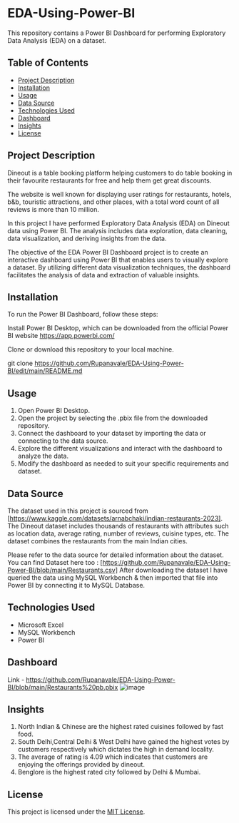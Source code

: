 # EDA-Using-Power-BI
This repository contains a Power BI Dashboard for performing Exploratory Data Analysis (EDA) on a dataset.

## Table of Contents
- [Project Description](#project-description)
- [Installation](#installation)
- [Usage](#usage)
- [Data Source](#data-source)
- [Technologies Used](#technologies-used)
- [Dashboard](#dashboard)
- [Insights](#insights)
- [License](#license)

## Project Description

Dineout is a table booking platform helping customers to do table booking in their favourite restaurants for free and help them get great discounts.

The website is well known for displaying user ratings for restaurants, hotels, b&b, touristic attractions, and other places, with a total word count of all reviews is more than 10 million.

In this project I have performed Exploratory Data Analysis (EDA) on Dineout data using Power BI. The analysis includes data exploration, data cleaning, data visualization, and deriving insights from the data.

The objective of the EDA Power BI Dashboard project is to create an interactive dashboard using Power BI that enables users to visually explore a dataset. By utilizing different data visualization techniques, the dashboard facilitates the analysis of data and extraction of valuable insights.

## Installation
To run the Power BI Dashboard, follow these steps:

Install Power BI Desktop, which can be downloaded from the official Power BI website https://app.powerbi.com/

Clone or download this repository to your local machine.

git clone https://github.com/Rupanavale/EDA-Using-Power-BI/edit/main/README.md

## Usage
1. Open Power BI Desktop.
2. Open the project by selecting the .pbix file from the downloaded repository.
3. Connect the dashboard to your dataset by importing the data or connecting to the data source.
4. Explore the different visualizations and interact with the dashboard to analyze the data.
5. Modify the dashboard as needed to suit your specific requirements and dataset.

## Data Source
The dataset used in this project is sourced from [https://www.kaggle.com/datasets/arnabchaki/indian-restaurants-2023]. The Dineout dataset includes thousands of restaurants with attributes such as location data, average rating, number of reviews, cuisine types, etc.
The dataset combines the restaurants from the main Indian cities.

Please refer to the data source for detailed information about the dataset. You can find Dataset here too : [https://github.com/Rupanavale/EDA-Using-Power-BI/blob/main/Restaurants.csv]
After downloading the dataset I have queried the data using MySQL Workbench & then imported that file into Power BI by connecting it to MySQL Database.

## Technologies Used
- Microsoft Excel
- MySQL Workbench
- Power BI

## Dashboard
Link - https://github.com/Rupanavale/EDA-Using-Power-BI/blob/main/Restaurants%20pb.pbix
![image](https://github.com/Rupanavale/EDA-of-Dineout-Using-MySQL/assets/109949193/16aabcc4-0d02-4e65-9d68-3b05dd656d10)

## Insights
1. North Indian & Chinese are the highest rated cuisines followed by fast food.
2. South Delhi,Central Delhi & West Delhi have gained the highest votes by customers respectively which dictates the high in demand locality.
3. The average of rating is 4.09 which indicates that customers are enjoying the offerings provided by dineout.
4. Benglore is the highest rated city followed by Delhi & Mumbai.

## License

This project is licensed under the [MIT License](LICENSE).
